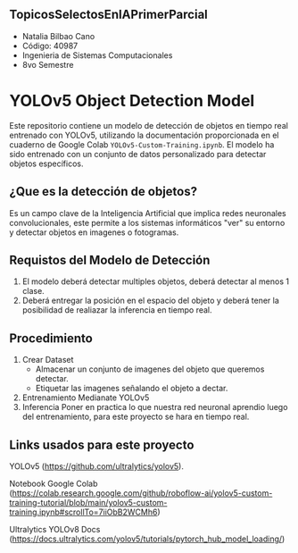## TopicosSelectosEnIAPrimerParcial

- Natalia Bilbao Cano
- Código: 40987
- Ingenieria de Sistemas Computacionales
- 8vo Semestre

# YOLOv5 Object Detection Model

Este repositorio contiene un modelo de detección de objetos en tiempo real entrenado con YOLOv5, utilizando la documentación proporcionada en el cuaderno de Google Colab `YOLOv5-Custom-Training.ipynb`. El modelo ha sido entrenado con un conjunto de datos personalizado para detectar objetos específicos.

## ¿Que es la detección de objetos?

Es un campo clave de la Inteligencia Artificial que implica redes neuronales convolucionales, este permite a los sistemas informáticos "ver" su entorno y detectar objetos en imagenes  o fotogramas.

## Requistos del Modelo de Detección 

1. El modelo deberá detectar multiples objetos, deberá detectar al menos 1 clase.
2. Deberá entregar la posición en el espacio del objeto y deberá tener la posibilidad de realiazar la inferencia en tiempo real.

## Procedimiento

1. Crear Dataset
   - Almacenar un conjunto de imagenes del objeto que queremos detectar.
   - Etiquetar las imagenes señalando el objeto a dectar.
2. Entrenamiento
   Medianate YOLOv5
3. Inferencia
   Poner en practica lo que nuestra red neuronal aprendio luego del entrenamiento, para este proyecto se hara en tiempo real.

## Links usados para este proyecto

YOLOv5 (https://github.com/ultralytics/yolov5). 

Notebook Google Colab (https://colab.research.google.com/github/roboflow-ai/yolov5-custom-training-tutorial/blob/main/yolov5-custom-training.ipynb#scrollTo=7iiObB2WCMh6)

Ultralytics YOLOv8 Docs (https://docs.ultralytics.com/yolov5/tutorials/pytorch_hub_model_loading/)


